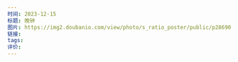 ```yaml
---
时间: 2023-12-15
标题: 晚钟
图片: https://img2.doubanio.com/view/photo/s_ratio_poster/public/p2869027231.webp
链接: 
tags: 
评价:
---
```




